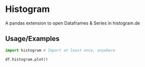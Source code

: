 # Histogram

A pandas extension to open Dataframes & Series in histogram.de


## Usage/Examples

```python
import histogram # Import at least once, anywhere

df.histogram.plot()

```

